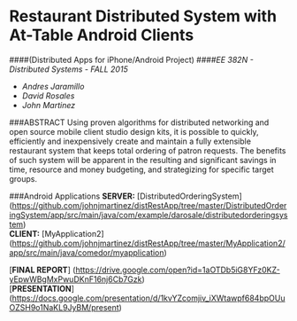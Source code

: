 # Restaurant Distributed System with At-Table Android Clients
####(Distributed Apps for iPhone/Android Project)
####*EE 382N - Distributed Systems - FALL 2015* 

* _Andres Jaramillo_  
* _David Rosales_  	
* _John Martinez_  

###ABSTRACT
Using proven algorithms for distributed networking and open source mobile client studio design kits, it is possible to quickly, efficiently and inexpensively create and maintain a fully extensible restaurant system that keeps total ordering of patron requests. The benefits of such system will be apparent in the resulting and significant savings in time, resource and money budgeting, and strategizing for specific target groups. 

###Android Applications
**SERVER:** [DistributedOrderingSystem] (https://github.com/johnjmartinez/distRestApp/tree/master/DistributedOrderingSystem/app/src/main/java/com/example/darosale/distributedorderingsystem)  
**CLIENT:** [MyApplication2]  (https://github.com/johnjmartinez/distRestApp/tree/master/MyApplication2/app/src/main/java/comedor/myapplication)  
  
[**FINAL REPORT**] (https://drive.google.com/open?id=1aOTDb5iG8YFz0KZ-yEpwWBgMxPwuDKnF16nj6Cb7Gzk)  
[**PRESENTATION**] (https://docs.google.com/presentation/d/1kvYZcomjiv_iXWtawpf684bpOUuOZSH9o1NaKL9JyBM/present)
